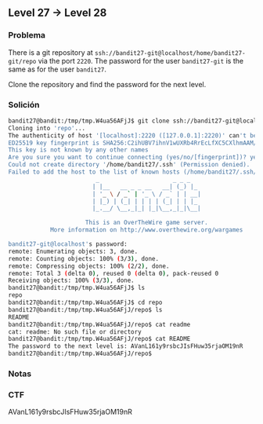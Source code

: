 ## Level 27 → Level 28

### Problema

There is a git repository at `ssh://bandit27-git@localhost/home/bandit27-git/repo` via the port `2220`. The password for the user `bandit27-git` is the same as for the user `bandit27`.

Clone the repository and find the password for the next level.

### Solición

```bash
bandit27@bandit:/tmp/tmp.W4ua56AFjJ$ git clone ssh://bandit27-git@localhost:2220/home/bandit27-git/repo
Cloning into 'repo'...
The authenticity of host '[localhost]:2220 ([127.0.0.1]:2220)' can't be established.
ED25519 key fingerprint is SHA256:C2ihUBV7ihnV1wUXRb4RrEcLfXC5CXlhmAAM/urerLY.
This key is not known by any other names
Are you sure you want to continue connecting (yes/no/[fingerprint])? yes
Could not create directory '/home/bandit27/.ssh' (Permission denied).
Failed to add the host to the list of known hosts (/home/bandit27/.ssh/known_hosts).
                         _                     _ _ _
                        | |__   __ _ _ __   __| (_) |_
                        | '_ \ / _` | '_ \ / _` | | __|
                        | |_) | (_| | | | | (_| | | |_
                        |_.__/ \__,_|_| |_|\__,_|_|\__|

                      This is an OverTheWire game server.
            More information on http://www.overthewire.org/wargames

bandit27-git@localhost's password:
remote: Enumerating objects: 3, done.
remote: Counting objects: 100% (3/3), done.
remote: Compressing objects: 100% (2/2), done.
remote: Total 3 (delta 0), reused 0 (delta 0), pack-reused 0
Receiving objects: 100% (3/3), done.
bandit27@bandit:/tmp/tmp.W4ua56AFjJ$ ls
repo
bandit27@bandit:/tmp/tmp.W4ua56AFjJ$ cd repo
bandit27@bandit:/tmp/tmp.W4ua56AFjJ/repo$ ls
README
bandit27@bandit:/tmp/tmp.W4ua56AFjJ/repo$ cat readme
cat: readme: No such file or directory
bandit27@bandit:/tmp/tmp.W4ua56AFjJ/repo$ cat README
The password to the next level is: AVanL161y9rsbcJIsFHuw35rjaOM19nR
bandit27@bandit:/tmp/tmp.W4ua56AFjJ/repo$
```

### Notas

### CTF

AVanL161y9rsbcJIsFHuw35rjaOM19nR